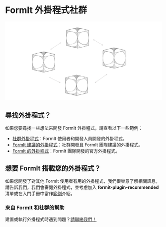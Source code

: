 # FormIt 外掛程式社群

![](../../.gitbook/assets/C21.PNG)

## 尋找外掛程式？

如果您要尋找一些想法來開發 FormIt 外掛程式，請查看以下一些範例：

* [社群外掛程式](https://github.com/topics/formit-plugin)：FormIt 使用者和開發人員開發的外掛程式。
* [FormIt 建議的外掛程式](https://github.com/search?q=org%3AFormIt3D+formit-plugin-recommended)：社群開發且 FormIt 團隊建議的外掛程式。
* [FormIt 的外掛程式](https://github.com/FormIt3D)：FormIt 團隊開發的官方外掛程式。

## 想要 FormIt 搭載您的外掛程式？

如果您開發了對其他 FormIt 使用者有用的外掛程式，我們很樂意了解相關訊息，請告訴我們，我們會審閱外掛程式，並考慮加入 **formit-plugin-recommended** 清單或在入門手冊中當作[範例](./)介紹。&#x20;



### 來自 FormIt 和社群的幫助

建置或執行外掛程式時遇到問題？[請聯絡我們！](https://forums.autodesk.com/t5/formit-forum/bd-p/142?profile.language=zh-CN)
